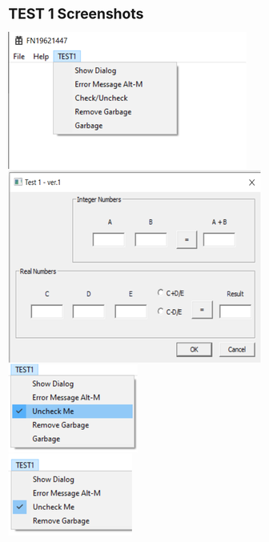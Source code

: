 # TEST 1 Screenshots
<img src="Screenshot 2021-11-29 183758.png" height="274" width="475"> 
<img src="Screenshot 2021-11-29 183827.png" height="384" width="582"> 
<img src="Screenshot 2021-11-29 183841.png" height="176" width="258"> 
<img src="Screenshot 2021-11-29 183852.png" height="163" width="247"> 
